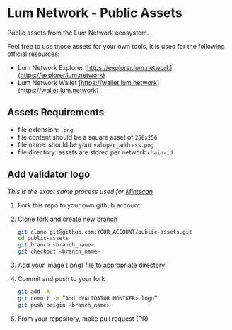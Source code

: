 # Lum Network - Public Assets

Public assets from the Lum Network ecosystem.

Feel free to use those assets for your own tools, it is used for the following official resources:
- Lum Network Explorer [https://explorer.lum.network](https://explorer.lum.network)
- Lum Network Wallet [https://wallet.lum.network](https://wallet.lum.network)

## Assets Requirements

- file extension: `.png`
- file content should be a square asset of `256x256`
- file name: should be your `valoper_address.png` 
- file directory: assets are stored per network `chain-id`

## Add validator logo
*This is the exact same process used for [Mintscan](https://www.mintscan.io/)*

1. Fork this repo to your own github account
2. Clone fork and create new branch
    ```sh
    git clone git@github.com:YOUR_ACCOUNT/public-assets.git
    cd public-assets
    git branch <branch_name>
    git checkout <branch_name>
    ```
3. Add your image (.png) file to appropriate directory
4. Commit and push to your fork

    ```sh
    git add -A
    git commit -m “Add <VALIDATOR MONIKER> logo”
    git push origin <branch_name>
    ```
5. From your repository, make pull request (PR)
